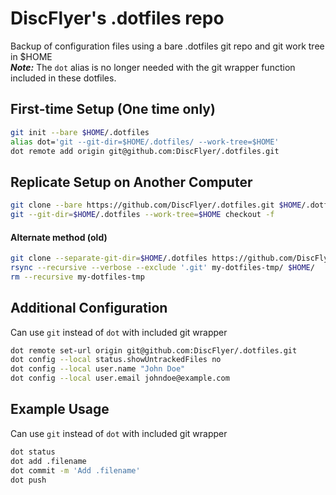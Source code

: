 # DiscFlyer's .dotfiles repo
Backup of configuration files using a bare .dotfiles git repo and git work tree in $HOME  \
**_Note:_** The `dot` alias is no longer needed with the git wrapper function included in these dotfiles.

## First-time Setup (One time only)
```sh
git init --bare $HOME/.dotfiles
alias dot='git --git-dir=$HOME/.dotfiles/ --work-tree=$HOME'
dot remote add origin git@github.com:DiscFlyer/.dotfiles.git
```

## Replicate Setup on Another Computer
```sh
git clone --bare https://github.com/DiscFlyer/.dotfiles.git $HOME/.dotfiles
git --git-dir=$HOME/.dotfiles --work-tree=$HOME checkout -f
```
#### Alternate method (old)
```sh
git clone --separate-git-dir=$HOME/.dotfiles https://github.com/DiscFlyer/.dotfiles.git my-dotfiles-tmp
rsync --recursive --verbose --exclude '.git' my-dotfiles-tmp/ $HOME/
rm --recursive my-dotfiles-tmp
```

## Additional Configuration
Can use `git` instead of `dot` with included git wrapper
```sh
dot remote set-url origin git@github.com:DiscFlyer/.dotfiles.git
dot config --local status.showUntrackedFiles no
dot config --local user.name "John Doe"
dot config --local user.email johndoe@example.com
```

## Example Usage
Can use `git` instead of `dot` with included git wrapper
```sh
dot status
dot add .filename
dot commit -m 'Add .filename'
dot push
```
